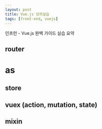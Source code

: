 ```yaml
---
layout: post
title: Vue.js 강의실습
tags: [front-end, vuejs]
---
```


인프런 - Vue.js 완벽 가이드 실습 요약

## router
# as

## store

## vuex (action, mutation, state)

## mixin